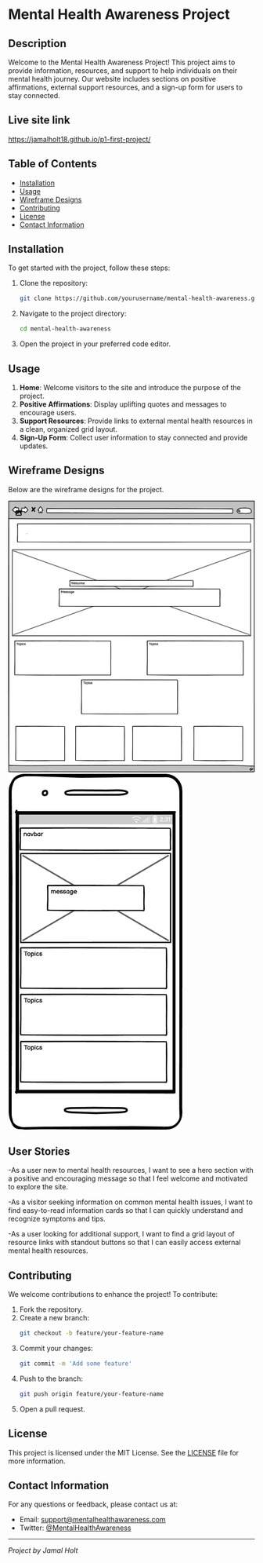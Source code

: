 # Mental Health Awareness Project

## Description
Welcome to the Mental Health Awareness Project! This project aims to provide information, resources, and support to help individuals on their mental health journey. Our website includes sections on positive affirmations, external support resources, and a sign-up form for users to stay connected.

## Live site link
https://jamalholt18.github.io/p1-first-project/

## Table of Contents
- [Installation](#installation)
- [Usage](#usage)
- [Wireframe Designs](#wireframe-designs)
- [Contributing](#contributing)
- [License](#license)
- [Contact Information](#contact-information)

## Installation
To get started with the project, follow these steps:

1. Clone the repository:
    ```bash
    git clone https://github.com/yourusername/mental-health-awareness.git
    ```
2. Navigate to the project directory:
    ```bash
    cd mental-health-awareness
    ```
3. Open the project in your preferred code editor.

## Usage
1. **Home**: Welcome visitors to the site and introduce the purpose of the project.
2. **Positive Affirmations**: Display uplifting quotes and messages to encourage users.
3. **Support Resources**: Provide links to external mental health resources in a clean, organized grid layout.
4. **Sign-Up Form**: Collect user information to stay connected and provide updates.

## Wireframe Designs
Below are the wireframe designs for the project.

![Wireframe Desktop](assets/images/desktopwireframe.png)
![Wireframe 2](assets/images/mobilewireframe.png)

## User Stories

-As a user new to mental health resources, I want to see a hero section with a positive and encouraging message so that I feel welcome and motivated to explore the site.

-As a visitor seeking information on common mental health issues, I want to find easy-to-read information cards so that I can quickly understand and recognize symptoms and tips.

-As a user looking for additional support, I want to find a grid layout of resource links with standout buttons so that I can easily access external mental health resources.


## Contributing
We welcome contributions to enhance the project! To contribute:

1. Fork the repository.
2. Create a new branch:
    ```bash
    git checkout -b feature/your-feature-name
    ```
3. Commit your changes:
    ```bash
    git commit -m 'Add some feature'
    ```
4. Push to the branch:
    ```bash
    git push origin feature/your-feature-name
    ```
5. Open a pull request.

## License
This project is licensed under the MIT License. See the [LICENSE](LICENSE) file for more information.

## Contact Information
For any questions or feedback, please contact us at:
- Email: support@mentalhealthawareness.com
- Twitter: [@MentalHealthAwareness](https://twitter.com/MentalHealthAwareness)

---

_Project by Jamal Holt_
